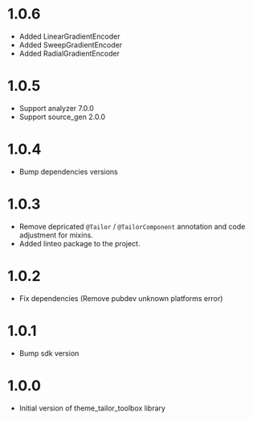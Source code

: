 # 1.0.6
- Added LinearGradientEncoder
- Added SweepGradientEncoder
- Added RadialGradientEncoder

# 1.0.5
- Support analyzer 7.0.0
- Support source_gen 2.0.0

# 1.0.4
- Bump dependencies versions

# 1.0.3
- Remove depricated `@Tailor` / `@TailorComponent` annotation and code adjustment for mixins.
- Added linteo package to the project.

# 1.0.2
- Fix dependencies (Remove pubdev unknown platforms error)

# 1.0.1
- Bump sdk version

# 1.0.0
- Initial version of theme_tailor_toolbox library
